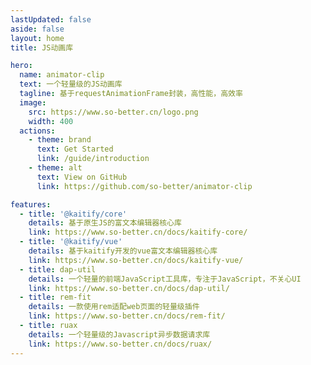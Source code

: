 ```yaml
---
lastUpdated: false
aside: false
layout: home
title: JS动画库

hero:
  name: animator-clip
  text: 一个轻量级的JS动画库
  tagline: 基于requestAnimationFrame封装，高性能，高效率
  image:
    src: https://www.so-better.cn/logo.png
    width: 400
  actions:
    - theme: brand
      text: Get Started
      link: /guide/introduction
    - theme: alt
      text: View on GitHub
      link: https://github.com/so-better/animator-clip

features:
  - title: '@kaitify/core'
    details: 基于原生JS的富文本编辑器核心库
    link: https://www.so-better.cn/docs/kaitify-core/
  - title: '@kaitify/vue'
    details: 基于kaitify开发的vue富文本编辑器核心库
    link: https://www.so-better.cn/docs/kaitify-vue/
  - title: dap-util
    details: 一个轻量的前端JavaScript工具库，专注于JavaScript，不关心UI
    link: https://www.so-better.cn/docs/dap-util/
  - title: rem-fit
    details: 一款使用rem适配web页面的轻量级插件
    link: https://www.so-better.cn/docs/rem-fit/
  - title: ruax
    details: 一个轻量级的Javascript异步数据请求库
    link: https://www.so-better.cn/docs/ruax/
---
```

